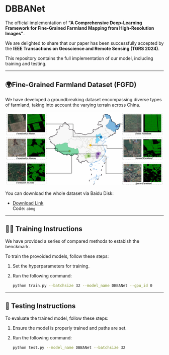 # DBBANet


The official implementation of **"A Comprehensive Deep-Learning Framework for Fine-Grained Farmland Mapping from High-Resolution Images"**.

We are delighted to share that our paper has been successfully accepted by the **IEEE Transactions on Geoscience and Remote Sensing (TGRS 2024)**.

This repository contains the full implementation of our model, including training and testing.

---

## 🌍Fine-Grained Farmland Dataset (FGFD)

We have developed a groundbreaking dataset encompassing diverse types of farmland, taking into account the varying terrain across China.

![Illustration of the geographic distribution of samples in the FGFD dataset](FGFD.png)

You can download the whole dataset via Baidu Disk:

- [Download Link](https://pan.baidu.com/s/16sA3ZejzcItAWa2JE1G6vg?pwd=abmg)  
  Code: `abmg`

---

## 🏋️‍♀️ Training Instructions

We have provided a series of compared methods to estabish the benckmark.

To train the provoided models, follow these steps:

1. Set the hyperparameters for training.
2. Run the following command:

   ```bash
   python train.py --batchsize 32 --model_name DBBANet --gpu_id 0
   
---

## 🧪 Testing Instructions

To evaluate the trained model, follow these steps:

1. Ensure the model is properly trained and paths are set.
2. Run the following command:

   ```bash
   python test.py --model_name DBBANet --batchsize 32
